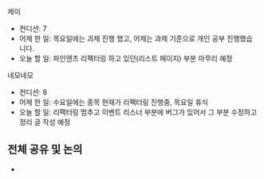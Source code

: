 
제이
- 컨디션: 7
- 어제 한 일: 목요일에는 괴제 진행 했고, 어제는 과제 기준으로 개인 공부 진행했습니다.
- 오늘 할 일: 파인앤츠 리팩터링 하고 있던(리스트 페이지) 부분 마무리 예정

네모네모
- 컨디션: 8
- 어제 한 일: 수요일에는 종목 현재가 리팩터링 진행중, 목요일 휴식
- 오늘 할 일: 리팩터링 멈추고 이벤트 리스너 부분에 버그가 있어서 그 부분 수정하고 정리 글 작성 예정

## 전체 공유 및 논의
- 
